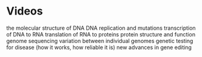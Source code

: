 # Videos
the molecular structure of DNA DNA replication and mutations transcription of DNA to RNA translation of RNA to proteins protein structure and function genome sequencing variation between individual genomes genetic testing for disease (how it works, how reliable it is) new advances in gene editing
